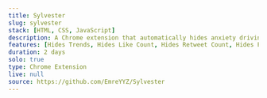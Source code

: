 ```yaml
---
title: Sylvester
slug: sylvester
stack: [HTML, CSS, JavaScript]
description: A Chrome extension that automatically hides anxiety driving Twitter features.
features: [Hides Trends, Hides Like Count, Hides Retweet Count, Hides Follower Count, Hides Explore Menu]
duration: 2 days
solo: true
type: Chrome Extension
live: null
source: https://github.com/EmreYYZ/Sylvester
---
```

